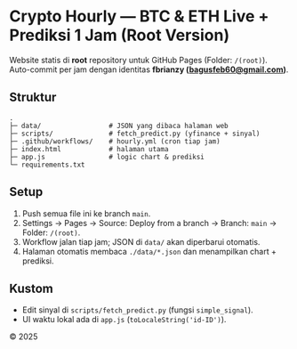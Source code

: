 # Crypto Hourly — BTC & ETH Live + Prediksi 1 Jam (Root Version)

Website statis di **root** repository untuk GitHub Pages (Folder: `/(root)`).
Auto-commit per jam dengan identitas **fbrianzy (bagusfeb60@gmail.com)**.

## Struktur
```
.
├─ data/                 # JSON yang dibaca halaman web
├─ scripts/              # fetch_predict.py (yfinance + sinyal)
├─ .github/workflows/    # hourly.yml (cron tiap jam)
├─ index.html            # halaman utama
├─ app.js                # logic chart & prediksi
└─ requirements.txt
```

## Setup
1. Push semua file ini ke branch `main`.
2. Settings → Pages → Source: Deploy from a branch → Branch: `main` → Folder: `/(root)`.
3. Workflow jalan tiap jam; JSON di `data/` akan diperbarui otomatis.
4. Halaman otomatis membaca `./data/*.json` dan menampilkan chart + prediksi.

## Kustom
- Edit sinyal di `scripts/fetch_predict.py` (fungsi `simple_signal`).
- UI waktu lokal ada di `app.js` (`toLocaleString('id-ID')`).

© 2025
